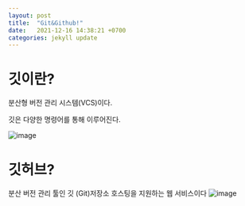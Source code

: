 ```yaml
---
layout: post
title:  "Git&Github!"
date:   2021-12-16 14:38:21 +0700
categories: jekyll update
---
```

# 깃이란?
분산형 버전 관리 시스템(VCS)이다.

깃은 다양한 명령어를 통해 이루어진다.

![image](https://user-images.githubusercontent.com/84118154/146315387-d2395dfb-d275-4ab2-9f2e-2d823b9e48e1.png)

# 깃허브?
 분산 버전 관리 툴인 깃 (Git)저장소 호스팅을 지원하는 웹 서비스이다
![image](https://user-images.githubusercontent.com/84118154/146315596-b10eeb34-b91a-47d7-a480-d7aab1fc0c6a.png)

